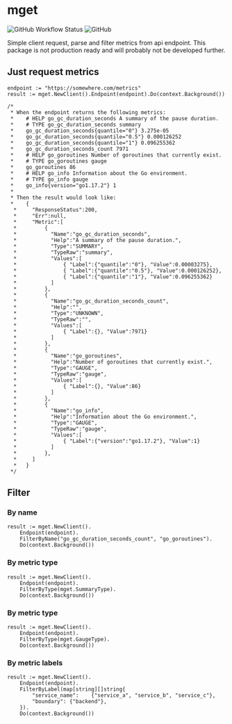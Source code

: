 # mget
![GitHub Workflow Status](https://img.shields.io/github/workflow/status/StevenCyb/mget/ci-test?label=Tests&logo=GitHub)
![GitHub](https://img.shields.io/github/license/StevenCyb/mget)

Simple client request, parse and filter metrics from api endpoint.
This package is not production ready and will probably not be developed further.

## Just request metrics
```golang
endpoint := "https://somewhere.com/metrics"
result := mget.NewClient().Endpoint(endpoint).Do(context.Background())

/*
 * When the endpoint returns the following metrics:
 *    # HELP go_gc_duration_seconds A summary of the pause duration.
 *    # TYPE go_gc_duration_seconds summary
 *    go_gc_duration_seconds{quantile="0"} 3.275e-05
 *    go_gc_duration_seconds{quantile="0.5"} 0.000126252
 *    go_gc_duration_seconds{quantile="1"} 0.096255362
 *    go_gc_duration_seconds_count 7971
 *    # HELP go_goroutines Number of goroutines that currently exist.
 *    # TYPE go_goroutines gauge
 *    go_goroutines 86
 *    # HELP go_info Information about the Go environment.
 *    # TYPE go_info gauge
 *    go_info{version="go1.17.2"} 1
 * 
 * Then the result would look like:
 *    {
  *     "ResponseStatus":200,
  *     "Err":null,
  *     "Metric":[
  *         {
  *           "Name":"go_gc_duration_seconds",
  *           "Help":"A summary of the pause duration.",
  *           "Type":"SUMMARY",
  *           "TypeRaw":"summary",
  *           "Values":[
  *               { "Label":{"quantile":"0"}, "Value":0.00003275},
  *               { "Label":{"quantile":"0.5"}, "Value":0.000126252},
  *               { "Label":{"quantile":"1"}, "Value":0.096255362}
  *           ]
  *         },
  *         {
  *           "Name":"go_gc_duration_seconds_count",
  *           "Help":"",
  *           "Type":"UNKNOWN",
  *           "TypeRaw":"",
  *           "Values":[
  *               { "Label":{}, "Value":7971}
  *           ]
  *         },
  *         {
  *           "Name":"go_goroutines",
  *           "Help":"Number of goroutines that currently exist.",
  *           "Type":"GAUGE",
  *           "TypeRaw":"gauge",
  *           "Values":[
  *               { "Label":{}, "Value":86}
  *           ]
  *         },
  *         {
  *           "Name":"go_info",
  *           "Help":"Information about the Go environment.",
  *           "Type":"GAUGE",
  *           "TypeRaw":"gauge",
  *           "Values":[
  *               { "Label":{"version":"go1.17.2"}, "Value":1}
  *           ]
  *         },
  *     ]
  *   }
 */
```

## Filter 
### By name
```golang
result := mget.NewClient().
	Endpoint(endpoint).
	FilterByName("go_gc_duration_seconds_count", "go_goroutines").
	Do(context.Background())
```
### By metric type
```golang
result := mget.NewClient().
	Endpoint(endpoint).
	FilterByType(mget.SummaryType).
	Do(context.Background())
```
### By metric type
```golang
result := mget.NewClient().
	Endpoint(endpoint).
	FilterByType(mget.GaugeType).
	Do(context.Background())
```
### By metric labels
```golang
result := mget.NewClient().
	Endpoint(endpoint).
	FilterByLabel(map[string][]string{
		"service_name":    {"service_a", "service_b", "service_c"},
		"boundary": {"backend"},
	}).
	Do(context.Background())
```